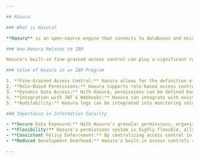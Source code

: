 ```yaml
---

## Hasura

### What is Hasura?

**Hasura** is an open-source engine that connects to databases and microservices and instantly provides a GraphQL API backend. It's known for its high performance and real-time capabilities. One of Hasura's standout features is its fine-grained access control system, which can be used to define permissions at various levels.

### How Hasura Relates to IAM

Hasura's built-in fine-grained access control can play a significant role in IAM, especially in scenarios where GraphQL API access needs to be controlled based on user roles, attributes, or other criteria. Through its dynamic access control, Hasura provides a way to specify who can access what data and under which conditions.

### Value of Hasura in an IAM Program

1. **Fine-Grained Access Control:** Hasura allows for the definition of precise access controls at the field, row, or operation level within the GraphQL API.
2. **Role-Based Permissions:** Hasura supports role-based access control, enabling permissions to be set based on user roles defined within the IAM system.
3. **Dynamic Data Access:** With Hasura, permissions can be defined based on request input or user session variables, allowing for dynamic and contextual access controls.
4. **Integration with JWT & Webhooks:** Hasura can integrate with existing IAM systems by using JWT (JSON Web Tokens) or webhooks for authentication and authorization.
5. **Auditability:** Hasura logs can be integrated into monitoring solutions to track and audit access to the GraphQL API, enhancing transparency and compliance.

### Importance in Information Security

- **Secure Data Exposure:** With Hasura's granular permissions, organizations can ensure that they're only exposing data that users are authorized to access.
- **Flexibility:** Hasura's permissions system is highly flexible, allowing it to adapt to complex and evolving IAM requirements.
- **Consistent Policy Enforcement:** By centralizing access control in Hasura, organizations can ensure consistent enforcement of security policies across their GraphQL API.
- **Reduced Development Overhead:** Hasura's built-in access controls reduce the need for custom development, ensuring that security best practices are consistently applied.

---
```


